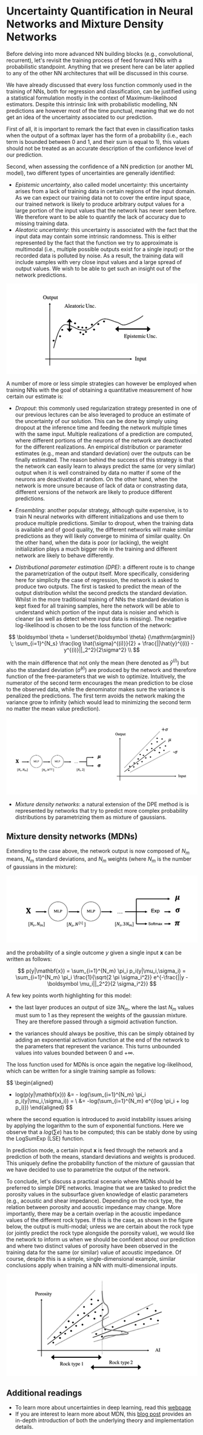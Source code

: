 # Uncertainty Quantification in Neural Networks and Mixture Density Networks

Before delving into more advanced NN building blocks (e.g., convolutional, recurrent), let's revisit the training process
of feed forward NNs with a probabilistic standpoint. Anything that we present here can be later applied to any of the other NN 
architectures that will be discussed in this course.

We have already discussed that every loss function commonly used in the training of NNs, both for regression and classification,
can be justified using a statistical formulation mostly in the context of Maximum-likelihood estimators. Despite this intrinsic
link with probabilistic modelling, NN predictions are however most of the time punctual, meaning that we do not get an idea of
the uncertainty associated to our prediction. 

First of all, it is important to remark the fact that even in classification tasks when the output of a softmax layer has the form
of a probability (i.e., each term is bounded between 0 and 1, and their sum is equal to 1), this values should not be treated as an accurate description of the confidence level of our prediction.

Second, when assessing the confidence of a NN prediction (or another ML model), two different types of uncertainties 
are generally identified:

- *Epistemic uncertainty*, also called model uncertainty: this uncertainty arises from a lack of training data in certain regions of the input domain. As we can expect our training data not to cover the entire input space, our trained network is likely to produce arbitrary output values for a large portion of the input values that the network has never seen before. We therefore want to be able to quantify the lack of accuracy due to missing training data.
- *Aleatoric uncertainty*: this uncertainty is associated with the fact that the input data may contain some intrinsic randomness. This is either represented by the fact that the function we try to approximate is multimodal (i.e., multiple possible outputs exist for a single input) or the recorded data is polluted by noise. As a result, the training data will include samples with very close input values and a large spread of output values. We wish to be able to get such an insight out of the network predictions.
 
![UNCERT](figs/uncert.png)


A number of more or less simple strategies can however be employed when training NNs with the goal of obtaining a quantitative measurement of how certain our estimate is:

- *Dropout*: this commonly used regularization strategy presented in one of our previous lectures can be also leveraged to produce an estimate of the uncertainty of our solution. This can be done by simply using dropout at the inference time and feeding the network multiple times with the same input. Multiple realizations of a prediction are computed, where different portions of the neurons of the network are deactivated for the different realizations. An empirical distribution or parameter estimates (e.g., mean and standard deviation) over the outputs can be finally estimated. 
  The reason behind the success of this strategy is that the network can easily learn to always predict the same (or very similar) output when it is well constrained by data no matter if some of the neurons are deactivated at random. On the other hand, when the network is more unsure because of lack of data or constrasting data, different versions of the network are likely to produce different predictions.

- *Ensembling*: another popular strategy, although quite expensive, is to train N neural networks with different initializations and use them to produce multiple predictions. Similar to dropout, when the training data is available and of good quality, the different networks will make similar predictions as they will likely converge to minima of similar quality. On the other hand, when the data is poor (or lacking), the weight initialization plays a much bigger role in the training and different network are likely to behave differently.
  
- *Distributional parameter estimation (DPE)*: a different route is to change the parametrization of the output itself. More specifically, considering here for simplicity the case of regression, the network is asked to produce two outputs. The first is tasked to predict the mean of the output distribution whilst the second predicts the standard deviation. Whilst in the more traditional training of NNs the standard deviation is kept fixed for all training samples, here the network will be able to understand which portion of the input data is noisier and which is cleaner (as well as detect where input data is missing). The negative log-likelihood is chosen to be the loss function of the network:

$$
\boldsymbol \theta = \underset{\boldsymbol \theta} {\mathrm{argmin}} \; \sum_{i=1}^{N_s} \frac{log \hat{\sigma}^{(i)}}{2} +
\frac{||\hat{y}^{(i)} - y^{(i)}||_2^2}{2\sigma^2} \\
$$

  with the main difference that not only the mean (here denoted as $\hat{y}^{(i)}$) but also the standard deviation ($\hat{\sigma}^{(i)}$) are produced by the network and therefore function of the free-parameters that we wish to optimize. Intuitively, the numerator of the second term encourages the mean prediction to be close to the observed data, while the denominator makes sure the variance is penalized the predictions. The first term avoids the network making the variance grow to infinity (which would lead to minimizing the second term no matter the mean value prediction).

![DPE](figs/dpe.png)

- *Mixture density networks*: a natural extension of the DPE method is is represented by networks that try to predict more complex probability distributions by parametrizing them as mixture of gaussians. 
  

## Mixture density networks (MDNs)

Extending to the case above, the network output is now composed of $N_m$ means, $N_m$ standard deviations, 
and $N_m$ weights (where $N_m$ is the number of gaussians in the mixture):
  
![MDN](figs/mdn.png)

and the probability of a single outcome $y$ given a single input $\mathbf{x}$ can be written as follows:

$$
p(y|\mathbf{x}) = \sum_{i=1}^{N_m} \pi_i p_i(y|\mu_i,\sigma_i) = 
  \sum_{i=1}^{N_m} \pi_i \frac{1}{\sqrt{2 \pi \sigma_i^2}} e^{-\frac{||y - \boldsymbol \mu_i||_2^2}{2 \sigma_i^2}}
$$

A few key points worth highlighting for this model:

- the last layer produces an output of size $3N_m$, where the last $N_m$ values must sum to 1 as they represent the weights
of the gaussian mixture. They are therefore passed through a sigmoid activation function.
  
- the variances should always be positive, this can be simply obtained by adding an exponential activation function at the end 
  of the network to the parameters that represent the variance. This turns unbounded values into values bounded between 0 and $+\infty$.

The loss function used for MDNs is once again the negative log-likelihood, which can be written for a single training sample
as follows:

$$
\begin{aligned}
- log(p(y|\mathbf{x})) &= - log(\sum_{i=1}^{N_m} \pi_i p_i(y|\mu_i,\sigma_i)) = \\
&= -log(\sum_{i=1}^{N_m} e^{(log \pi_i + log p_i)})
\end{aligned}
$$
  
where the second equation is introduced to avoid instability issues arising by applying the logarithm to the sum of exponential functions.
Here we observe that a $log(\sum e)$ has to be computed; this can be stably done by using the LogSumExp (LSE) function.

In prediction mode, a certain input $\mathbf{x}$ is feed through the network and a prediction of both the means, standard deviations and weights is produced. This uniquely define the probability function of the mixture of gaussian that we have decided to use to parametrize the output of the network.

To conclude, let's discuss a practical scenario where MDNs should be preferred to simple DPE networks. Imagine that we are tasked to predict the porosity values in the subsurface given knowledge of elastic parameters (e.g., acoustic and shear impedance). Depending on the rock type, the relation between porosity and acoustic impedance may change. More importantly, there may be a certain overlap in the acoustic impedance values of the different rock types. If this is the case, as shown in the figure below, the output is multi-modal; unless we are certain about the rock type (or jointly predict the rock type alongside the porosity value), we would like the network to inform us when we should be confident about our prediction and where two distinct values of porosity have been observed in the training data for the same (or similar) value of acoustic impedance. Of course, despite this is a simple, single-dimensional example, similar conclusions apply when training a NN with multi-dimensional inputs.

![MDN_PORO](figs/mdn_poro.png)


## Additional readings

- To learn more about uncertainties in deep learning, read this [webpage](https://www.inovex.de/de/blog/uncertainty-quantification-deep-learning/)
- If you are interest to learn more about MDN, this [blog post](https://towardsdatascience.com/mixture-density-networks-probabilistic-regression-for-uncertainty-estimation-5f7250207431)
  provides an in-depth introduction of both the underlying theory and implementation details.
